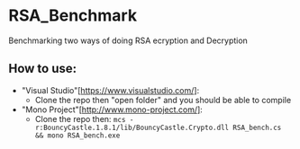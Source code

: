 # RSA_Benchmark
Benchmarking two ways of doing RSA ecryption and Decryption

## How to use:
- "Visual Studio"[https://www.visualstudio.com/]:
	- Clone the repo then "open folder" and you should be able to compile
- "Mono Project"[http://www.mono-project.com/]:
	- Clone the repo then:
	`mcs -r:BouncyCastle.1.8.1/lib/BouncyCastle.Crypto.dll RSA_bench.cs && mono RSA_bench.exe`

